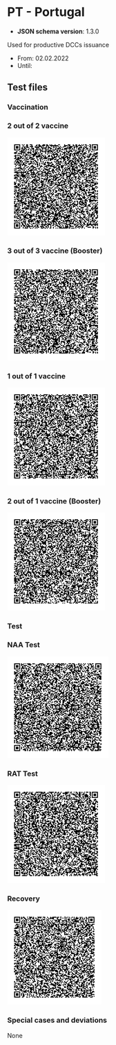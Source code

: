 # PT - Portugal

* **JSON schema version**: 1.3.0

Used for productive DCCs issuance
* From: 02.02.2022
* Until:

## Test files

### Vaccination

### 2 out of 2 vaccine

![Vaccine 2/2](VAC_22.png)

### 3 out of 3 vaccine (Booster)

![Vaccine 3/3](VAC_33.png)

### 1 out of 1 vaccine

![Vaccine 1/1](VAC_11.png)

### 2 out of 1 vaccine (Booster)

![Vaccine 2/1](VAC_21.png)

### Test

### NAA Test

![TEST NAA](TEST_NAA.png)

### RAT Test

![TEST RAT](TEST_RAT.png)

### Recovery

![REC](REC.png)

### Special cases and deviations
None
